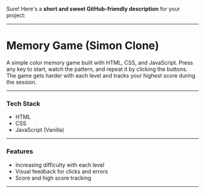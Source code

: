 Sure! Here's a **short and sweet GitHub-friendly description** for your project:

---

# Memory Game (Simon Clone)

A simple color memory game built with HTML, CSS, and JavaScript. Press any key to start, watch the pattern, and repeat it by clicking the buttons. The game gets harder with each level and tracks your highest score during the session.

---

### Tech Stack

* HTML
* CSS
* JavaScript (Vanilla)

---

### Features

* Increasing difficulty with each level
* Visual feedback for clicks and errors
* Score and high score tracking

---


